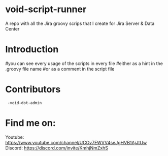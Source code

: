 # void-script-runner
A repo with all the Jira groovy scrips that I create for Jira Server & Data Center

# Introduction
#you can see every usage of the scripts in every file
#either as a hint in the .groovy file name
#or as a comment in the script file

# Contributors
     -void-dot-admin

# Find me on:
Youtube: https://www.youtube.com/channel/UCOv7EWVV4seJgHVB1AjJtUw  
Discord: https://discord.com/invite/KmhjNmZxhS
